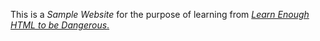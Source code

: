 This is a *Sample Website* for the purpose of learning from [*Learn Enough* _HTML_ *to be Dangerous*.](https://www.learnenough.com/html-tutorial#code-exercise_snippet)
